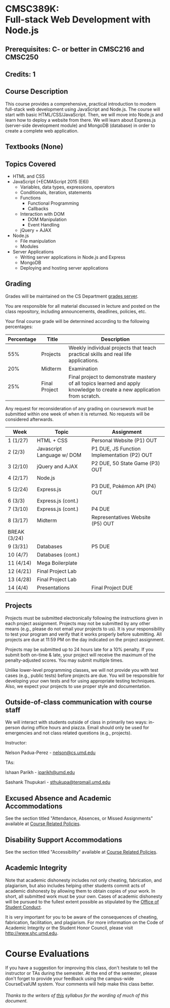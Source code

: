 # CMSC389K: <br> Full-stack Web Development with Node.js 
## Prerequisites: C- or better in CMSC216 and CMSC250
## Credits: 1

## Course Description
This course provides a comprehensive, practical introduction to modern full-stack web development using JavaScript and Node.js. The course will start with basic HTML/CSS/JavaScript. Then, we will move into Node.js and learn how to deploy a website from there. We will learn about Express.js (server-side development module) and MongoDB (database) in order to create a complete web application.

## Textbooks (None)
## Topics Covered
- HTML and CSS
- JavaScript (+ECMAScript 2015 (E6))
    - Variables, data types, expressions, operators
    - Conditionals, iteration, statements
    - Functions
        - Functional Programming
        - Callbacks
    - Interaction with DOM
        - DOM Manipulation
        - Event Handling
    - jQuery + AJAX
- Node.js
    - File manipulation
    - Modules
- Server Applications
    - Writing server applications in Node.js and Express
    - MongoDB
    - Deploying and hosting server applications

## Grading
Grades will be maintained on the CS Department <a href="https://grades.cs.umd.edu/">grades server</a>.

You are responsible for all material discussed in lecture and posted on the class repository, including announcements, deadlines, policies, etc.

Your final course grade will be determined according to the following percentages:

| Percentage | Title | Description |
| ------------- | -----|-------- |
| 55% | Projects  | Weekly individual projects that teach practical skills and real life applications. |
| 20% | Midterm | Examination  |
| 25% | Final Project | Final project to demonstrate mastery of all topics learned and apply knowledge to create a new application from scratch. |

Any request for reconsideration of any grading on coursework must be submitted within one week of when it is returned. No requests
will be considered afterwards.

| Week | Topic | Assignment |
| ----|----|----- |
| 1 (1/27) | HTML + CSS | Personal Website (P1) OUT |
| 2 (2/3) | Javascript Language w/ DOM | P1 DUE, JS Function Implementation (P2) OUT |
| 3 (2/10) | jQuery and AJAX | P2 DUE, 50 State Game (P3) OUT |
| 4 (2/17) | Node.js |  |
| 5 (2/24) | Express.js | P3 DUE, Pokémon API (P4) OUT |
| 6 (3/3) | Express.js (cont.) | |
| 7 (3/10) | Express.js (cont.) | P4 DUE |
| 8 (3/17) | Midterm | Representatives Website (P5) OUT |
| BREAK (3/24) | | | Final Project OUT |
| 9 (3/31) | Databases | P5 DUE |
| 10 (4/7) | Databases (cont.) |  |
| 11 (4/14) | Mega Boilerplate | |
| 12 (4/21) | Final Project Lab | |
| 13 (4/28) | Final Project Lab | |
| 14 (4/4) | Presentations | Final Project DUE |

## Projects
Projects must be submitted electronically following the instructions given in each project assignment. Projects may not be submitted by any other means (e.g., please do not email your projects to us). It is your responsibility to test your program and verify that it works properly before submitting. All projects are due at 11:59 PM on the day indicated on the project assignment.

Projects may be submitted up to 24 hours late for a 10% penalty. If you submit both on-time & late, your project will receive the maximum of the penalty-adjusted scores.  You may submit multiple times.

Unlike lower-level programming classes, we will not provide you with test cases (e.g., public tests) before projects are due. You will be responsible for developing your own tests and for using appropriate testing techniques. Also, we expect your projects to use proper style and documentation.

## Outside-of-class communication with course staff
We will interact with students outside of class in primarily two ways: in-person during office hours and piazza. Email should
only be used for emergencies and not class related questions (e.g., projects).

Instructor:

Nelson Padua-Perez - nelson@cs.umd.edu

TAs:

Ishaan Parikh - iparikh@umd.edu

Sashank Thupukari - sthukupa@terpmail.umd.edu

## Excused Absence and Academic Accommodations
See the section titled "Attendance, Absences, or Missed Assignments" available at <a href="http://www.ugst.umd.edu/courserelatedpolicies.html">Course Related Policies</a>.

## Disability Support Accommodations

See the section titled "Accessibility" available at <a href="http://www.ugst.umd.edu/courserelatedpolicies.html">Course Related Policies</a>.


## Academic Integrity
Note that academic dishonesty includes not only cheating, fabrication, and plagiarism, but also includes helping other students commit acts of academic dishonesty by allowing them to obtain copies of your work. In short, all submitted work must be your own. Cases of academic dishonesty will be pursued to the fullest extent possible as stipulated by the <a href="http://osc.umd.edu/OSC/Default.aspx">Office of Student Conduct</a>.

It is very important for you to be aware of the consequences of cheating, fabrication, facilitation, and plagiarism. For more information on the Code of Academic Integrity or the Student Honor Council, please visit http://www.shc.umd.edu.

# Course Evaluations

If you have a suggestion for improving this class, don't hesitate to tell the instructor or TAs during the semester. At the end of the semester, please don't forget to provide your feedback using the campus-wide CourseEvalUM system. Your comments will help make this class better.

###### Thanks to the writers of <a href = "https://www.cs.umd.edu/class/fall2016/cmsc330/syllabus.shtml">this</a> syllabus for the wording of much of this document.
